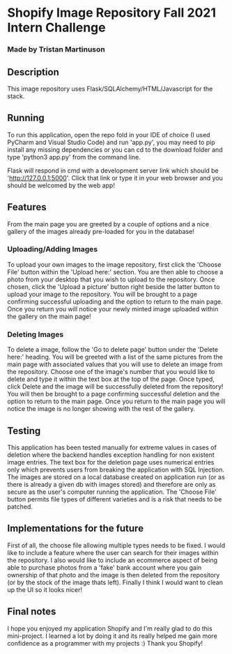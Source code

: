 # Shopify Image Repository Fall 2021 Intern Challenge
### Made by Tristan Martinuson

## Description
This image repository uses Flask/SQLAlchemy/HTML/Javascript for the stack.



## Running
To run this application, open the repo fold in your IDE of choice (I used PyCharm and Visual Studio Code) and run 'app.py', you may need to pip install any missing dependencies
or you can cd to the download folder and type 'python3 app.py' from the command line.

Flask will respond in cmd with a development server link which should be 'http://127.0.0.1:5000'. Click that link or type it in your web browser and you should be welcomed by the web app!


## Features
From the main page you are greeted by a couple of options and a nice gallery of the images already pre-loaded for you in the database!
### Uploading/Adding Images
To upload your own images to the image repository, first click the 'Choose File' button within the 'Upload here:' section. You are then able to choose
a photo from your desktop that you wish to upload to the repository. Once chosen, click the 'Upload a picture' button right beside the latter button to upload your 
image to the repository. You will be brought to a page confirming successful uploading and the option to return to the main page. Once you return you will notice your newly
minted image uploaded within the gallery on the main page!
### Deleting Images
To delete a image, follow the 'Go to delete page' button under the 'Delete here:' heading. You will be greeted with a list of the same pictures from the main page with associated values
that you will use to delete an image from the repository. Choose one of the image's number that you would like to delete and type it within the text box at the top of the page.
Once typed, click Delete and the image will be successfully deleted from the repository! You will then be brought to a page confirming successful deletion and the option to return
to the main page. Once you return to the main page you will notice the image is no longer showing with the rest of the gallery.

## Testing
This application has been tested manually for extreme values in cases of deletion where the backend handles exception handling for non existent image entries.
The text box for the deletion page uses numerical entries only which prevents users from breaking the application with SQL Injection.
The images are stored on a local database created on application run (or as there is already a given db with images stored) and therefore are only as secure as the user's computer
running the application.
The 'Choose File' button permits file types of different varieties and is a risk that needs to be patched.

## Implementations for the future
First of all, the choose file allowing multiple types needs to be fixed. I would like to include a feature where the user can search for their images within the repository. I also
would like to include an ecommerce aspect of being able to purchase photos from a 'fake' bank account where you gain ownership of that photo and the image is then deleted from the
repository (or by the stock of the image thats left). Finally I think I would want to clean up the UI so it looks nicer! 

## Final notes
I hope you enjoyed my application Shopify and I'm really glad to do this mini-project. I learned a lot by doing it and its really helped me gain more confidence as a programmer with my projects :) Thank you Shopify!

